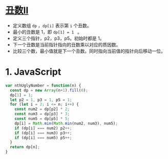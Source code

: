 # [丑数Ⅱ](https://leetcode-cn.com/problems/ugly-number-ii/)

- 定义数组 `dp` ，`dp[i]` 表示第 `i` 个丑数。
- 最小的丑数是 1，即 `dp[1] = 1 ` 。
- 定义三个指针，p2，p3，p5。初始时都是 1。
- 下一个丑数是当前指针指向的丑数乘以对应的质因数。
- 比较三个数，最小值就是下一个丑数。同时指向当前值的指针向后移动一位。

# 1. JavaScript

```js
var nthUglyNumber = function(n) {
  const dp = new Array(n+1).fill(0);
  dp[1] = 1;
  let p2 = 1, p3 = 1, p5 = 1;
  for (let i = 2; i <= n; i++) {
    const num2 = dp[p2] * 2;
    const num3 = dp[p3] * 3;
    const num5 = dp[p5] * 5;
    dp[i] = Math.min(Math.min(num2, num3), num5);
    if (dp[i] === num2) p2++;
    if (dp[i] === num3) p3++;
    if (dp[i] === num5) p5++;
  }
  return dp[n];
} 
```